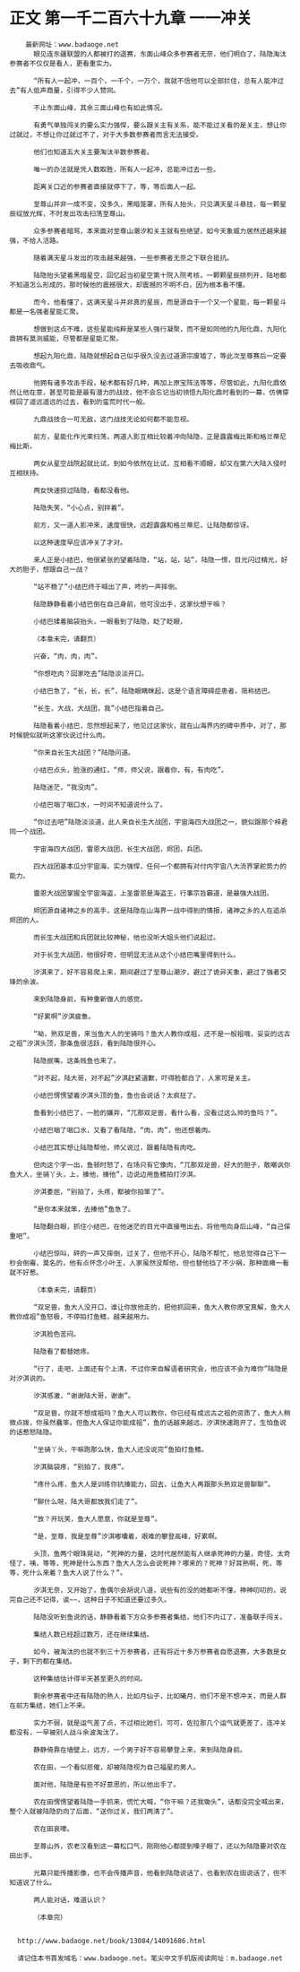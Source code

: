 # 正文 第一千二百六十九章 一一冲关
        最新网址：www.badaoge.net
          眼见连东疆联盟的人都被打的退赛，东面山峰众多参赛者无奈，他们明白了，陆隐淘汰参赛者不仅仅是看人，更看重实力。
      
          “所有人一起冲，一百个，一千个，一万个，我就不信他可以全部拦住，总有人能冲过去”有人低声商量，引得不少人赞同。
      
          不止东面山峰，其余三面山峰也有如此情况。
      
          有勇气单独闯关的要么实力强悍，要么跟关主有关系，能不能过关看的是关主，想让你过就过，不想让你过就过不了，对于大多数参赛者而言无法接受。
      
          他们也知道五大关主要淘汰半数参赛者。
      
          唯一的办法就是凭人数取胜，所有人一起冲，总能冲过去一些。
      
          距离关口近的参赛者直接就停下了，等，等后面人一起。
      
          至尊山并非一成不变，没多久，黑暗笼罩，所有人抬头，只见满天星斗悬挂，每一颗星辰绽放光辉，不时发出攻击扫荡至尊山。
      
          众多参赛者暗骂，本来面对至尊山潮汐和关主就有些绝望，如今天象威力居然还越来越强，不给人活路。
      
          随着满天星斗发出的攻击越来越强，一些参赛者无奈之下联合抵抗。
      
          陆隐抬头望着黑暗星空，回忆起当初星空第十院入院考核，一颗颗星辰排列开，陆地都不知道怎么形成的，那时候他的震撼很大，却震撼的不明不白，因为根本看不懂。
      
          而今，他看懂了，这满天星斗并非真的星辰，而是源自于一个又一个星能，每一颗星斗都是一名强者星能汇聚。
      
          想做到这点不难，这些星能纯粹是某些人强行凝聚，而不是如同他的九阳化鼎，九阳化鼎拥有莫测威能，尽管都是星能汇聚。
      
          想起九阳化鼎，陆隐就想起自己似乎很久没去过道源宗废墟了，等此次至尊赛后一定要去吸收鼎气。
      
          他拥有诸多攻击手段，秘术都有好几种，再加上原宝阵法等等，尽管如此，九阳化鼎依然让他在意，甚至可能是最有潜力的战技，他不会忘记当初领悟九阳化鼎时看到的一幕，仿佛穿梭回了遥远遥远的过去，看到的蛮荒时代一般。
      
          九鼎战技合一可无敌，这门战技无论如何都不能忽视。
      
          前方，星能化作光束扫荡，两道人影互相比较着冲向陆隐，正是露露梅比斯和格兰蒂尼梅比斯。
      
          两女从星空战院起就比试，到如今依然在比试，互相看不顺眼，却又在第六大陆入侵时互相扶持。
      
          两女快速掠过陆隐，看都没看他。
      
          陆隐失笑，“小心点，别拌着”。
      
          前方，又一道人影冲来，速度很快，远超露露和格兰蒂尼，让陆隐都惊讶。
      
          以这种速度早应该冲关了才对。
      
          来人正是小结巴，他很紧张的望着陆隐，“站，站，站”，陆隐一愣，目光闪过精光，好大的胆子，想跟自己一战？
      
          “站不稳了”小结巴终于喊出了声，咚的一声摔倒。
      
          陆隐静静看着小结巴倒在自己身前，他可没出手，这家伙想干嘛？
      
          小结巴揉着脑袋抬头，一眼看到了陆隐，眨了眨眼，
      
          （本章未完，请翻页）
      
          兴奋，“肉，肉，肉”。
      
          “你想吃肉？回家吃去”陆隐淡淡开口。
      
          小结巴急了，“长，长，长”，陆隐眼睛眯起，这是个语言障碍症患者，简称结巴。
      
          “长生，大战，大战团，我”小结巴指着自己。
      
          陆隐看着小结巴，忽然想起来了，他见过这家伙，就在山海界内的碑中界中，对了，那时候貌似就听这家伙说过什么肉。
      
          “你来自长生大战团？”陆隐问道。
      
          小结巴点头，脸涨的通红，“师，师父说，跟着你，有，有肉吃”。
      
          陆隐迷茫，“我没肉”。
      
          小结巴咽了咽口水，一时间不知道说什么了。
      
          “你过去吧”陆隐淡淡道，此人来自长生大战团，宇宙海四大战团之一，貌似跟那个梓君同一个战团。
      
          宇宙海四大战团，雷恩大战团，长生大战团，烬团，兵团。
      
          四大战团基本瓜分宇宙海，实力强悍，任何一个都拥有对付内宇宙八大流界掌舵势力的能力。
      
          雷恩大战团掌握全宇宙海盗，上圣雷恩是海盗王，行事宗旨霸道，是最强大战团。
      
          烬团源自诸神之乡的高手，这是陆隐在山海界一战中得到的情报，诸神之乡的人在追杀烬团的人。
      
          而长生大战团和兵团就比较神秘，他也没听大姐头他们说起过。
      
          对于长生大战团，他很好奇，但明显无法从这个小结巴嘴里得到什么。
      
          汐淇来了，好不容易爬上来，期间避过了至尊山潮汐，避过了诡异天象，避过了强者交锋的余波。
      
          来到陆隐身前，有种重新做人的感觉。
      
          “好累啊”汐淇疲惫。
      
          “呦，熟双足兽，来当鱼大人的坐骑吗？鱼大人教你成祖，还不是一般祖哦，妥妥的远古之祖”汐淇头顶，那条鱼很活跃，看到陆隐很开心。
      
          陆隐抿嘴，这条贱鱼也来了。
      
          “对不起，陆大哥，对不起”汐淇赶紧道歉，吓得脸都白了，人家可是关主。
      
          小结巴愣愣望着汐淇头顶的鱼，鱼也会说话？太疯狂了。
      
          鱼看到小结巴了，一脸的嫌弃，“兀那双足兽，看什么看，没看过这么帅的鱼吗？”。
      
          小结巴咽了咽口水，又看了看陆隐，“肉，肉”，他还想着肉。
      
          小结巴其实想让陆隐帮他，师父说过，跟着陆隐有肉吃。
      
          但肉这个字一出，鱼顿时怒了，在场只有它像肉，“兀那双足兽，好大的胆子，敢嘲讽你鱼大人，坐骑丫头，上，揍他，揍他”，边说边用鱼鳍拍打汐淇。
      
          汐淇委屈，“别拍了，头疼，都被你拍笨了”。
      
          “是你本来就笨，去揍他”鱼急了。
      
          陆隐翻白眼，抓住小结巴，在他迷茫的目光中直接甩出去，将他甩向身后山峰，“自己保重吧”。
      
          小结巴惊叫，砰的一声又摔倒，过关了，但他不开心，陆隐不帮忙，他总觉得自己下一秒会倒霉，莫名的，他有点怀念小叶王，人家虽然没帮他，但也替他挡了不少祸，那种面瘫一看就不好惹。
      
          （本章未完，请翻页）
      
          “双足兽，鱼大人没开口，谁让你放他走的，把他抓回来，鱼大人教你原宝真解，鱼大人教你成祖”鱼怒极，不停拍打鱼鳍，越来越用力。
      
          汐淇脸色苦闷。
      
          陆隐看了都替她疼。
      
          “行了，走吧，上面还有个上清，不过你来自解语者研究会，他应该不会为难你”陆隐是对汐淇说的。
      
          汐淇感激，“谢谢陆大哥，谢谢”。
      
          “双足兽，你就不想成祖吗？鱼大人可以教你，你已经有成远古之祖的资质了，鱼大人稍微点拨，你虽然蠢笨，但鱼大人保证你能成祖”，鱼的话越来越远，汐淇快速跑开了，生怕鱼说的话惹怒陆隐。
      
          “坐骑丫头，干嘛跑那么快，鱼大人还没说完”鱼拍打鱼鳍。
      
          汐淇脑袋疼，“别拍了，我疼”。
      
          “疼什么疼，鱼大人是训练你抗揍能力，回去，让鱼大人再跟那头熟双足兽聊聊”。
      
          “聊什么呀，陆大哥都放我们走了”。
      
          “放？开玩笑，鱼大人愿意，你就是至尊”。
      
          “是，至尊，我是至尊”汐淇嘟囔着，艰难的攀登高峰，好累啊。
      
          头顶，鱼两个眼珠晃动，“死神的力量，这时代居然能有人继承死神的力量，奇怪，太奇怪了，咦，等等，死神是什么东西？鱼大人怎么会说死神？哪来的？死神？好耳熟啊，死，等等，死什么来着？鱼大人说了什么？”。
      
          汐淇无奈，又开始了，鱼偶尔会胡说八道，说些有的没的她都听不懂，神神叨叨的，说完自己还不记得，诶~~，这种日子不知道还要过多久。
      
          陆隐没听到鱼说的话，静静看着下方众多参赛者集结，他们不内讧了，准备联手闯关。
      
          集结人数已经超过数万，还在继续集结。
      
          如今，被淘汰的也就不到三十万参赛者，还有将近十多万参赛者自愿退赛，大多数是女子，剩下的都在集结。
      
          这种集结估计得半天甚至更久的时间。
      
          剩余参赛者中还有陆隐的熟人，比如月仙子，比如曦月，他们不是不想冲关，而是人群在前方集结，她们上不来。
      
          实力不弱，就是运气差了点，不过相比她们，可可，佐拉那几个运气就更差了，连冲关都没有，一早被别人战斗余波淘汰了。
      
          静静倚靠在墙壁上，远方，一个男子好不容易攀登上来，来到陆隐身前。
      
          农在田，一个看似悲催，却被陆隐视为自己福星的男人。
      
          面对他，陆隐是有些不好意思的，所以他出手了。
      
          农在田愣愣望着陆隐一手抓来，慌忙大喊，“你干嘛？还我锄头”，话都没完全喊出来，整个人就被陆隐扔向了后面，“送你过关，我们两清了”。
      
          农在田哀嚎。
      
          至尊山外，农老汉看到这一幕松口气，刚刚他心都提到嗓子眼了，还以为陆隐要对农在田出手。
      
          光幕只能传播影像，也不会传播声音，他看到陆隐说话了，也看到农在田说话了，但不知道说了什么。
      
          两人能对话，难道认识？
      
          （本章完）
      
      
      http://www.badaoge.net/book/13084/14091686.html
      
      请记住本书首发域名：www.badaoge.net。笔尖中文手机版阅读网址：m.badaoge.net